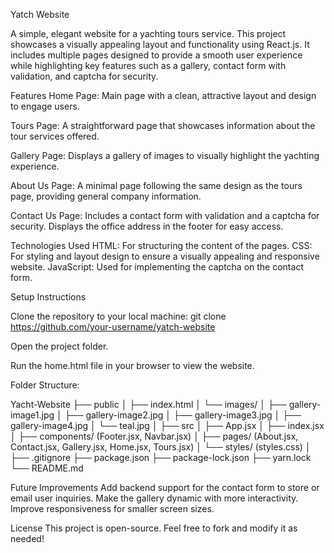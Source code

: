 Yatch Website

A simple, elegant website for a yachting tours service. This project showcases a visually appealing layout and functionality using React.js. It includes multiple pages designed to provide a smooth user experience while highlighting key features such as a gallery, contact form with validation, and captcha for security.

Features
Home Page:
Main page with a clean, attractive layout and design to engage users.

Tours Page:
A straightforward page that showcases information about the tour services offered.

Gallery Page:
Displays a gallery of images to visually highlight the yachting experience.

About Us Page:
A minimal page following the same design as the tours page, providing general company information.

Contact Us Page:
Includes a contact form with validation and a captcha for security.
Displays the office address in the footer for easy access.

Technologies Used
HTML: For structuring the content of the pages.
CSS: For styling and layout design to ensure a visually appealing and responsive website.
JavaScript: Used for implementing the captcha on the contact form.

Setup Instructions

Clone the repository to your local machine:
git clone https://github.com/your-username/yatch-website

Open the project folder.

Run the home.html file in your browser to view the website.

Folder Structure:

Yacht-Website
├── public
│   ├── index.html
│   └── images/
│       ├── gallery-image1.jpg
│       ├── gallery-image2.jpg
│       ├── gallery-image3.jpg
│       ├── gallery-image4.jpg
│       └── teal.jpg
│
├── src
│   ├── App.jsx
│   ├── index.jsx
│   ├── components/ (Footer.jsx, Navbar.jsx)
│   ├── pages/ (About.jsx, Contact.jsx, Gallery.jsx, Home.jsx, Tours.jsx)
│   └── styles/ (styles.css)
│
├── .gitignore
├── package.json
├── package-lock.json
├── yarn.lock
└── README.md


Future Improvements
Add backend support for the contact form to store or email user inquiries.
Make the gallery dynamic with more interactivity.
Improve responsiveness for smaller screen sizes.

License
This project is open-source. Feel free to fork and modify it as needed!
